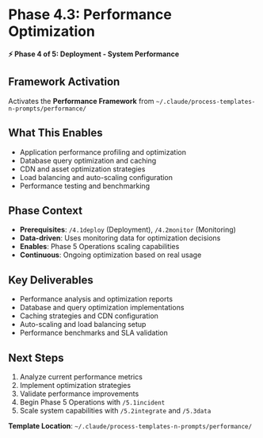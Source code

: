 # Phase 4.3: Performance Optimization

**⚡ Phase 4 of 5: Deployment - System Performance**

## Framework Activation
Activates the **Performance Framework** from `~/.claude/process-templates-n-prompts/performance/`

## What This Enables
- Application performance profiling and optimization
- Database query optimization and caching
- CDN and asset optimization strategies
- Load balancing and auto-scaling configuration
- Performance testing and benchmarking

## Phase Context
- **Prerequisites**: `/4.1deploy` (Deployment), `/4.2monitor` (Monitoring)
- **Data-driven**: Uses monitoring data for optimization decisions
- **Enables**: Phase 5 Operations scaling capabilities
- **Continuous**: Ongoing optimization based on real usage

## Key Deliverables
- Performance analysis and optimization reports
- Database and query optimization implementations
- Caching strategies and CDN configuration
- Auto-scaling and load balancing setup
- Performance benchmarks and SLA validation

## Next Steps
1. Analyze current performance metrics
2. Implement optimization strategies
3. Validate performance improvements
4. Begin Phase 5 Operations with `/5.1incident`
5. Scale system capabilities with `/5.2integrate` and `/5.3data`

**Template Location**: `~/.claude/process-templates-n-prompts/performance/`